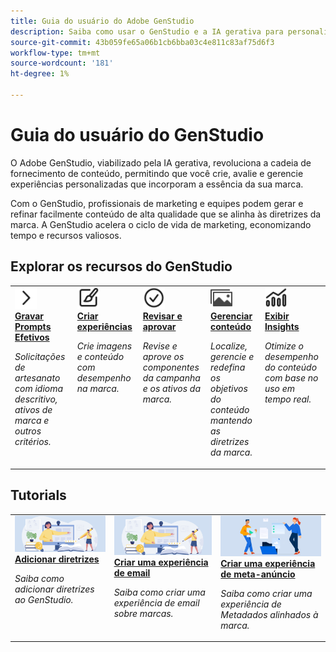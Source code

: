 ```yaml
---
title: Guia do usuário do Adobe GenStudio
description: Saiba como usar o GenStudio e a IA gerativa para personalizar sua cadeia de fornecimento de conteúdo.
source-git-commit: 43b059fe65a06b1cb6bba03c4e811c83af75d6f3
workflow-type: tm+mt
source-wordcount: '181'
ht-degree: 1%

---
```



# Guia do usuário do GenStudio

O Adobe GenStudio, viabilizado pela IA gerativa, revoluciona a cadeia de fornecimento de conteúdo, permitindo que você crie, avalie e gerencie experiências personalizadas que incorporam a essência da sua marca.

Com o GenStudio, profissionais de marketing e equipes podem gerar e refinar facilmente conteúdo de alta qualidade que se alinha às diretrizes da marca. A GenStudio acelera o ciclo de vida de marketing, economizando tempo e recursos valiosos.

## Explorar os recursos do GenStudio

<table style="table-layout:fixed">
<tr style="border: 0;">
   <td valign="top">
      <a href="../user-guide/effective-prompts.md">
      <img alt="Divisa direita" src="../assets/icons/icon-chevronRight.svg" width="35">
      </a>
      <div>
         <a href="../user-guide/effective-prompts.md">
         <strong>Gravar Prompts Efetivos</strong>
         </a>
      </div>
      <p>
         <em>Solicitações de artesanato com idioma descritivo, ativos de marca e outros critérios.</em>
      </p>
   </td>
   <td valign="top">
      <a href="../user-guide/create/overview.md">
      <img alt="Pincel" src="../assets/icons/icon-create.svg" width="35">
      </a>
      <div>
         <a href="../user-guide/create/overview.md">
         <strong>Criar experiências</strong>
         </a>
      </div>
      <p>
         <em>Crie imagens e conteúdo com desempenho na marca.</em>
      </p>
   </td>
   <td valign="top">
      <a href="../user-guide/approvals/overview.md">
      <img alt="Marca de seleção" src="../assets/icons/icon-checkmarkCircle.svg" width="35">
      </a>
      <div>
         <a href="../user-guide/approvals/overview.md">
         <strong>Revisar e aprovar</strong>
         </a>
      </div>
      <p>
         <em>Revise e aprove os componentes da campanha e os ativos da marca.</em>
      </p>
   </td>
   <td valign="top">
      <a href="../user-guide/content/overview.md">
      <img alt="Grade" src="../assets/icons/icon-images.svg" width="35">
      </a>
      <div>
         <a href="../user-guide/content/overview.md">
         <strong>Gerenciar conteúdo</strong>
         </a>
      </div>
      <p>
         <em>Localize, gerencie e redefina os objetivos do conteúdo mantendo as diretrizes da marca.</em>
      </p>
   </td>
   <td valign="top">
      <a href="../user-guide/insights/overview.md">
      <img alt="Gráfico" src="../assets/icons/icon-dataAnalytics.svg" width="35">
      </a>
      <div>
         <a href="../user-guide/insights/overview.md">
         <strong>Exibir Insights</strong>
         </a>
      </div>
      <p>
         <em>Otimize o desempenho do conteúdo com base no uso em tempo real.</em>
      </p>
   </td>
</tr>
</table>

## Tutorials

<table style="table-layout:fixed">
<td valign="top">
   <div>
      <a href="/help/user-guide/guidelines/add-guidelines.md">
      <img alt="Adicionar diretrizes" src="../assets/card-create-assets.png">
      <strong>Adicionar diretrizes</strong>
      </a>
   </div>
   <p>
      <em>Saiba como adicionar diretrizes ao GenStudio.</em>
   </p>
</td>
<td valign="top">
   <div>
      <a href="/help/tutorials/create-email-experience.md">
      <img alt="Ideias, livros, lápis, computador" src="../assets/card-create-assets.png">
      <strong>Criar uma experiência de email</strong>
      </a>
   </div>
   <p>
      <em>Saiba como criar uma experiência de email sobre marcas.</em>
   </p>
</td>
<td valign="top">
   <div>
      <a href="/help/tutorials/create-meta-ad.md">
      <img alt="Pessoas movendo arquivos para uma pasta" src="../assets/card-manage-content.png">
      <strong>Criar uma experiência de meta-anúncio</strong>
      </a>
   </div>
   <p>
      <em>Saiba como criar uma experiência de Metadados alinhados à marca.</em>
   </p>
</td>
</table>
